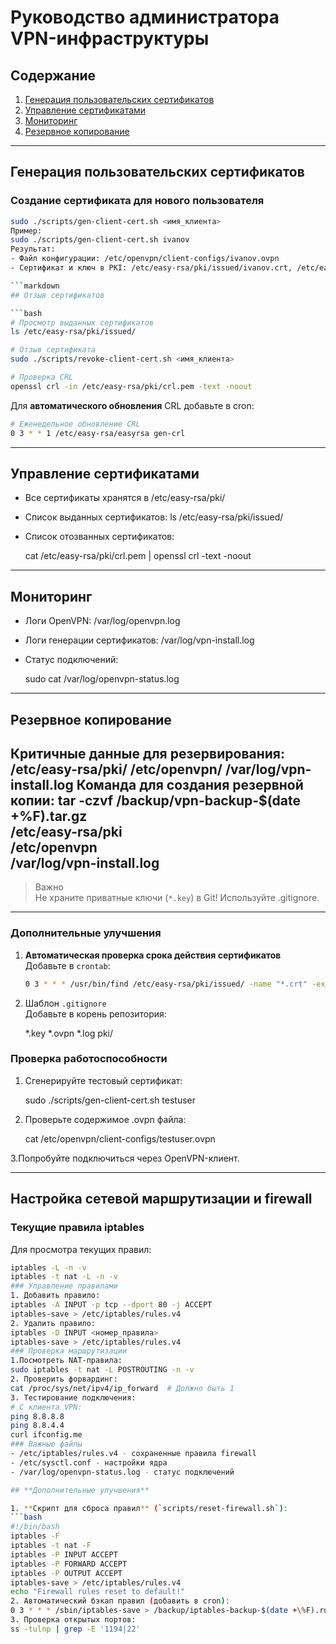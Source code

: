 # Руководство администратора VPN-инфраструктуры

## Содержание
1. [Генерация пользовательских сертификатов](#генерация-пользовательских-сертификатов)
2. [Управление сертификатами](#управление-сертификатами)
3. [Мониторинг](#мониторинг)
4. [Резервное копирование](#резервное-копирование)

---

## Генерация пользовательских сертификатов

### Создание сертификата для нового пользователя
```bash
sudo ./scripts/gen-client-cert.sh <имя_клиента>
Пример:
sudo ./scripts/gen-client-cert.sh ivanov
Результат:
- Файл конфигурации: /etc/openvpn/client-configs/ivanov.ovpn
- Сертификат и ключ в PKI: /etc/easy-rsa/pki/issued/ivanov.crt, /etc/easy-rsa/pki/private/ivanov.key

```markdown
## Отзыв сертификатов

```bash
# Просмотр выданных сертификатов
ls /etc/easy-rsa/pki/issued/

# Отзыв сертификата
sudo ./scripts/revoke-client-cert.sh <имя_клиента>

# Проверка CRL
openssl crl -in /etc/easy-rsa/pki/crl.pem -text -noout
```
Для **автоматического обновления** CRL добавьте в cron:
   ```bash
   # Еженедельное обновление CRL
   0 3 * * 1 /etc/easy-rsa/easyrsa gen-crl
   ```
---

## Управление сертификатами
- Все сертификаты хранятся в /etc/easy-rsa/pki/
- Список выданных сертификатов:
  ls /etc/easy-rsa/pki/issued/
  
- Список отозванных сертификатов:
 
  cat /etc/easy-rsa/pki/crl.pem | openssl crl -text -noout
  
---

## Мониторинг
- Логи OpenVPN: /var/log/openvpn.log
- Логи генерации сертификатов: /var/log/vpn-install.log
- Статус подключений:
 
  sudo cat /var/log/openvpn-status.log
  
---
## Резервное копирование
Критичные данные для резервирования:
/etc/easy-rsa/pki/
/etc/openvpn/
/var/log/vpn-install.log
Команда для создания резервной копии:
tar -czvf /backup/vpn-backup-$(date +%F).tar.gz \
  /etc/easy-rsa/pki \
  /etc/openvpn \
  /var/log/vpn-install.log
---
> Важно  
> Не храните приватные ключи (`*.key`) в Git! Используйте .gitignore.
---

### **Дополнительные улучшения**

1. **Автоматическая проверка срока действия сертификатов**  
   Добавьте в `crontab`:
   ```bash
   0 3 * * * /usr/bin/find /etc/easy-rsa/pki/issued/ -name "*.crt" -exec openssl x509 -checkend 86400 -noout -in {} \; -print | mail -s "Expiring VPN Certs" admin@testcompany.com
   
2. Шаблон `.gitignore`  
   Добавьте в корень репозитория:
  
   *.key
   *.ovpn
   *.log
   pki/

### Проверка работоспособности
1. Сгенерируйте тестовый сертификат:
  
   sudo ./scripts/gen-client-cert.sh testuser
   
2. Проверьте содержимое .ovpn файла:
  
   cat /etc/openvpn/client-configs/testuser.ovpn
   
3.Попробуйте подключиться через OpenVPN-клиент.

---

## Настройка сетевой маршрутизации и firewall

### Текущие правила iptables
Для просмотра текущих правил:
```bash
iptables -L -n -v
iptables -t nat -L -n -v
### Управление правилами
1. Добавить правило:
iptables -A INPUT -p tcp --dport 80 -j ACCEPT
iptables-save > /etc/iptables/rules.v4
2. Удалить правило:
iptables -D INPUT <номер_правила>
iptables-save > /etc/iptables/rules.v4
### Проверка маршрутизации
1.Посмотреть NAT-правила:
sudo iptables -t nat -L POSTROUTING -n -v
2. Проверить форвардинг:
cat /proc/sys/net/ipv4/ip_forward  # Должно быть 1
3. Тестирование подключения:
# С клиента VPN:
ping 8.8.8.8
ping 8.8.4.4
curl ifconfig.me
### Важные файлы
- /etc/iptables/rules.v4 - сохраненные правила firewall
- /etc/sysctl.conf - настройки ядра
- /var/log/openvpn-status.log - статус подключений

## **Дополнительные улучшения**

1. **Скрипт для сброса правил** (`scripts/reset-firewall.sh`):
```bash
#!/bin/bash
iptables -F
iptables -t nat -F
iptables -P INPUT ACCEPT
iptables -P FORWARD ACCEPT
iptables -P OUTPUT ACCEPT
iptables-save > /etc/iptables/rules.v4
echo "Firewall rules reset to default!"
2. Автоматический бэкап правил (добавить в cron):
0 3 * * * /sbin/iptables-save > /backup/iptables-backup-$(date +\%F).rules
3. Проверка открытых портов:
ss -tulnp | grep -E '1194|22'
